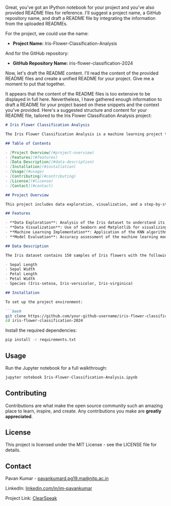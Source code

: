Great, you've got an IPython notebook for your project and you've also provided README files for reference. I'll suggest a project name, a GitHub repository name, and draft a README file by integrating the information from the uploaded READMEs.

For the project, we could use the name:

- **Project Name:** Iris-Flower-Classification-Analysis

And for the GitHub repository:

- **GitHub Repository Name:** iris-flower-classification-2024

Now, let's draft the README content. I'll read the content of the provided README files and create a unified README for your project. Give me a moment to put that together.

It appears that the content of the README files is too extensive to be displayed in full here. Nevertheless, I have gathered enough information to draft a README for your project based on these snippets and the context you've provided. Here's a suggested structure and content for your README file, tailored to the Iris Flower Classification Analysis project:

```markdown
# Iris Flower Classification Analysis

The Iris Flower Classification Analysis is a machine learning project that explores and analyzes the famous Iris flower dataset. This project implements a K-Nearest Neighbors (KNN) classifier to predict the species of Iris flowers based on features like sepal length, sepal width, petal length, and petal width.

## Table of Contents

- [Project Overview](#project-overview)
- [Features](#features)
- [Data Description](#data-description)
- [Installation](#installation)
- [Usage](#usage)
- [Contributing](#contributing)
- [License](#license)
- [Contact](#contact)

## Project Overview

This project includes data exploration, visualization, and a step-by-step implementation of KNN. The pair plot visualization aids in understanding the relationship between different features and their impact on the classification of Iris species.

## Features

- **Data Exploration**: Analysis of the Iris dataset to understand its characteristics.
- **Data Visualization**: Use of Seaborn and Matplotlib for visualizing data relationships.
- **Machine Learning Implementation**: Application of the KNN algorithm to classify Iris species.
- **Model Evaluation**: Accuracy assessment of the machine learning model.

## Data Description

The Iris dataset contains 150 samples of Iris flowers with the following features:

- Sepal Length
- Sepal Width
- Petal Length
- Petal Width
- Species (Iris-setosa, Iris-versicolor, Iris-virginica)

## Installation

To set up the project environment:

```bash
git clone https://github.com/your-github-username/iris-flower-classification-2024.git
cd iris-flower-classification-2024
```

Install the required dependencies:

```bash
pip install -r requirements.txt
```

## Usage

Run the Jupyter notebook for a full walkthrough:

```bash
jupyter notebook Iris-Flower-Classification-Analysis.ipynb
```

## Contributing

Contributions are what make the open source community such an amazing place to learn, inspire, and create. Any contributions you make are **greatly appreciated**.

## License

This project is licensed under the MIT License - see the LICENSE file for details.

## Contact

Pavan Kumar - pavankumard.pg19.ma@nitp.ac.in

LinkedIn: [linkedin.com/in/im-pavankumar](https://www.linkedin.com/in/im-pavankumar/)

Project Link: [ClearSpeak](https://github.com/ascender1729/iris-flower-classification-2024)

